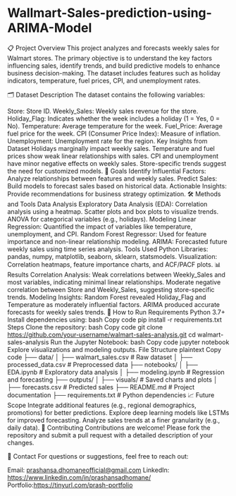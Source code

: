 # Wallmart-Sales-prediction-using-ARIMA-Model

📋 Project Overview
This project analyzes and forecasts weekly sales for Walmart stores. The primary objective is to understand the key factors influencing sales, identify trends, and build predictive models to enhance business decision-making. The dataset includes features such as holiday indicators, temperature, fuel prices, CPI, and unemployment rates.

🗂️ Dataset Description
The dataset contains the following variables:

Store: Store ID.
Weekly_Sales: Weekly sales revenue for the store.
Holiday_Flag: Indicates whether the week includes a holiday (1 = Yes, 0 = No).
Temperature: Average temperature for the week.
Fuel_Price: Average fuel price for the week.
CPI (Consumer Price Index): Measure of inflation.
Unemployment: Unemployment rate for the region.
Key Insights from Dataset
Holidays marginally impact weekly sales.
Temperature and fuel prices show weak linear relationships with sales.
CPI and unemployment have minor negative effects on weekly sales.
Store-specific trends suggest the need for customized models.
🎯 Goals
Identify Influential Factors: Analyze relationships between features and weekly sales.
Predict Sales: Build models to forecast sales based on historical data.
Actionable Insights: Provide recommendations for business strategy optimization.
🛠️ Methods and Tools
Data Analysis
Exploratory Data Analysis (EDA):
Correlation analysis using a heatmap.
Scatter plots and box plots to visualize trends.
ANOVA for categorical variables (e.g., holidays).
Modeling
Linear Regression:
Quantified the impact of variables like temperature, unemployment, and CPI.
Random Forest Regressor:
Used for feature importance and non-linear relationship modeling.
ARIMA:
Forecasted future weekly sales using time series analysis.
Tools Used
Python Libraries: pandas, numpy, matplotlib, seaborn, sklearn, statsmodels.
Visualization: Correlation heatmaps, feature importance charts, and ACF/PACF plots.
📊 Results
Correlation Analysis:
Weak correlations between Weekly_Sales and most variables, indicating minimal linear relationships.
Moderate negative correlation between Store and Weekly_Sales, suggesting store-specific trends.
Modeling Insights:
Random Forest revealed Holiday_Flag and Temperature as moderately influential factors.
ARIMA produced accurate forecasts for weekly sales trends.
🚀 How to Run
Requirements
Python 3.7+
Install dependencies using:
bash
Copy code
pip install -r requirements.txt
Steps
Clone the repository:
bash
Copy code
git clone https://github.com/your-username/walmart-sales-analysis.git
cd walmart-sales-analysis
Run the Jupyter Notebook:
bash
Copy code
jupyter notebook
Explore visualizations and modeling outputs.
File Structure
plaintext
Copy code
├── data/
│   ├── walmart_sales.csv      # Raw dataset
│   ├── processed_data.csv     # Preprocessed data
├── notebooks/
│   ├── EDA.ipynb              # Exploratory data analysis
│   ├── modeling.ipynb         # Regression and forecasting
├── outputs/
│   ├── visuals/               # Saved charts and plots
│   ├── forecasts.csv          # Predicted sales
├── README.md                  # Project documentation
├── requirements.txt           # Python dependencies
📈 Future Scope
Integrate additional features (e.g., regional demographics, promotions) for better predictions.
Explore deep learning models like LSTMs for improved forecasting.
Analyze sales trends at a finer granularity (e.g., daily data).
🤝 Contributing
Contributions are welcome! Please fork the repository and submit a pull request with a detailed description of your changes.

📧 Contact
For questions or suggestions, feel free to reach out:

Email: prashansa.dhomaneofficial@gmail.com
LinkedIn: https://www.linkedin.com/in/prashansadhomane/
Portfolio:https://tinyurl.com/prash-portfolio

